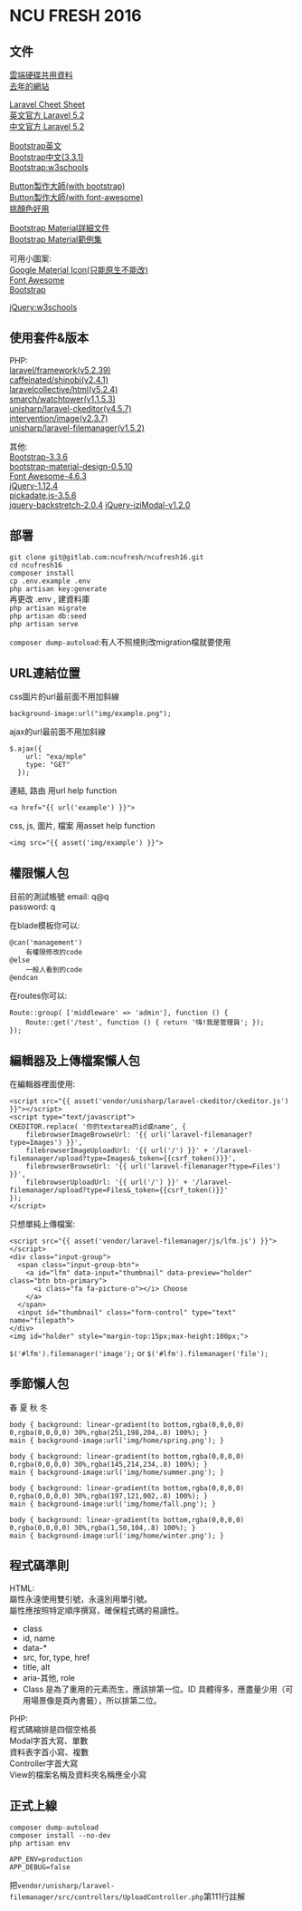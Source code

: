# NCU FRESH 2016


## 文件

[雲端硬碟共用資料](https://drive.google.com/folderview?id=0B_ADZePg5JqlU0I3QmFGNk56aDA&usp=drive_web#grid)  
[去年的網站](http://lovenery.me/old/)

[Laravel Cheet Sheet](http://cheats.jesse-obrien.ca)  
[英文官方 Laravel 5.2](https://laravel.com/docs/5.2)  
[中文官方 Laravel 5.2](https://laravel.tw/docs/5.2)

[Bootstrap英文](http://getbootstrap.com)  
[Bootstrap中文(3.3.1)](https://kkbruce.tw/bs3/)  
[Bootstrap:w3schools](http://www.w3schools.com/bootstrap/default.asp)  

[Button製作大師(with bootstrap)](http://www.plugolabs.com/twitter-bootstrap-button-generator-3/)  
[Button製作大師(with font-awesome)](http://www.plugolabs.com/twitter-bootstrap-button-generator-with-awesome-font/)  
[挑顏色好用](http://materializecss.com/color.html)  

[Bootstrap Material詳細文件](http://rosskevin.github.io/bootstrap-material-design/components/buttons/)  
[Bootstrap Material範例集](http://fezvrasta.github.io/bootstrap-material-design/)  

可用小圖案:  
[Google Material Icon(只能原生不能改)](https://design.google.com/icons/)  
[Font Awesome](http://fontawesome.io/icons/)  
[Bootstrap](http://getbootstrap.com/components/#glyphicons)

[jQuery:w3schools](http://www.w3schools.com/jquery/)  

## 使用套件&版本

PHP:  
[laravel/framework(v5.2.39)](https://laravel.com/docs/5.2)  
[caffeinated/shinobi(v2.4.1)](https://github.com/caffeinated/shinobi/wiki)  
[laravelcollective/html(v5.2.4)](https://laravelcollective.com/docs/5.2/html)  
[smarch/watchtower(v1.1.5.3)](https://github.com/SmarchSoftware/watchtower)  
[unisharp/laravel-ckeditor(v4.5.7)](https://github.com/UniSharp/laravel-ckeditor)  
[intervention/image(v2.3.7)](https://github.com/Intervention/image)  
[unisharp/laravel-filemanager(v1.5.2)](https://github.com/UniSharp/laravel-filemanager)

其他:  
[Bootstrap-3.3.6](http://getbootstrap.com)  
[bootstrap-material-design-0.5.10](https://github.com/FezVrasta/bootstrap-material-design)  
[Font Awesome-4.6.3](http://fontawesome.io)  
[jQuery-1.12.4](http://api.jquery.com)  
[pickadate.js-3.5.6](http://amsul.ca/pickadate.js/date/)  
[jquery-backstretch-2.0.4](https://github.com/srobbin/jquery-backstretch)
[jQuery-iziModal-v1.2.0](http://izimodal.marcelodolce.com)

## 部署

`git clone git@gitlab.com:ncufresh/ncufresh16.git`  
`cd ncufresh16`  
`composer install`  
`cp .env.example .env`  
`php artisan key:generate`  
再更改 .env , 建資料庫  
`php artisan migrate`    
`php artisan db:seed`  
`php artisan serve`

`composer dump-autoload`:有人不照規則改migration檔就要使用

## URL連結位置

css圖片的url最前面不用加斜線
```
background-image:url("img/example.png");
```

ajax的url最前面不用加斜線
```
$.ajax({
    url: "exa/mple"
    type: "GET"
  });
```

連結, 路由 用url help function
```
<a href="{{ url('example') }}">
```

css, js, 圖片, 檔案 用asset help function
```
<img src="{{ asset('img/example') }}">
```


## 權限懶人包

目前的測試帳號
email: q@q  
password: q  

在blade模板你可以:  
```
@can('management')
    有權限修改的code
@else
    一般人看到的code
@endcan
```

在routes你可以:  
```
Route::group( ['middleware' => 'admin'], function () {
    Route::get('/test', function () { return '嗨!我是管理員'; });
});
```


## 編輯器及上傳檔案懶人包

在編輯器裡面使用:  
```
<script src="{{ asset('vendor/unisharp/laravel-ckeditor/ckeditor.js') }}"></script>
<script type="text/javascript">
CKEDITOR.replace( '你的textarea的id或name', {
    filebrowserImageBrowseUrl: '{{ url('laravel-filemanager?type=Images') }}',
    filebrowserImageUploadUrl: '{{ url('/') }}' + '/laravel-filemanager/upload?type=Images&_token={{csrf_token()}}',
    filebrowserBrowseUrl: '{{ url('laravel-filemanager?type=Files') }}',
    filebrowserUploadUrl: '{{ url('/') }}' + '/laravel-filemanager/upload?type=Files&_token={{csrf_token()}}'
});
</script>
```
只想單純上傳檔案:  
```
<script src="{{ asset('vendor/laravel-filemanager/js/lfm.js') }}"></script>
<div class="input-group">
  <span class="input-group-btn">
    <a id="lfm" data-input="thumbnail" data-preview="holder" class="btn btn-primary">
      <i class="fa fa-picture-o"></i> Choose
    </a>
  </span>
  <input id="thumbnail" class="form-control" type="text" name="filepath">
</div>
<img id="holder" style="margin-top:15px;max-height:100px;">
```
`$('#lfm').filemanager('image');` or `$('#lfm').filemanager('file');`


## 季節懶人包
春 夏 秋 冬
```
body { background: linear-gradient(to bottom,rgba(0,0,0,0) 0,rgba(0,0,0,0) 30%,rgba(251,198,204,.8) 100%); }
main { background-image:url('img/home/spring.png'); }

body { background: linear-gradient(to bottom,rgba(0,0,0,0) 0,rgba(0,0,0,0) 30%,rgba(145,214,234,.8) 100%); }
main { background-image:url('img/home/summer.png'); }

body { background: linear-gradient(to bottom,rgba(0,0,0,0) 0,rgba(0,0,0,0) 30%,rgba(197,121,002,.8) 100%); }
main { background-image:url('img/home/fall.png'); }

body { background: linear-gradient(to bottom,rgba(0,0,0,0) 0,rgba(0,0,0,0) 30%,rgba(1,50,104,.8) 100%); }
main { background-image:url('img/home/winter.png'); }
```


## 程式碼準則
HTML:  
屬性永遠使用雙引號，永遠別用單引號。  
屬性應按照特定順序撰寫，確保程式碼的易讀性。
- class
- id, name
- data-*
- src, for, type, href
- title, alt
- aria-其他, role
- Class 是為了重用的元素而生，應該排第一位。ID 具體得多，應盡量少用（可用場景像是頁內書籤），所以排第二位。  

PHP:  
程式碼縮排是四個空格長  
Modal字首大寫、單數  
資料表字首小寫、複數  
Controller字首大寫  
View的檔案名稱及資料夾名稱應全小寫  

## 正式上線
`composer dump-autoload`  
`composer install --no-dev`  
`php artisan env`
```
APP_ENV=production
APP_DEBUG=false
```
把`vendor/unisharp/laravel-filemanager/src/controllers/UploadController.php`第111行註解  
